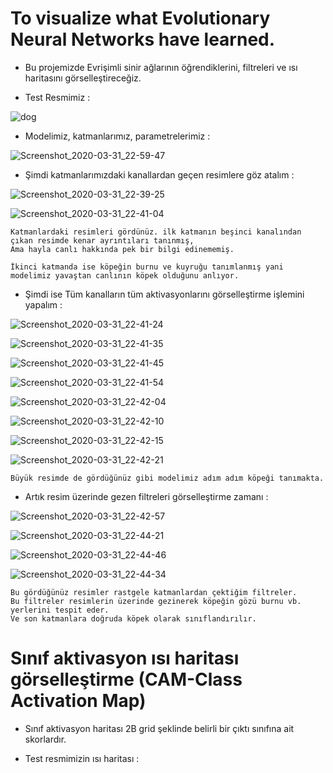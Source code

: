 # To visualize what Evolutionary Neural Networks have learned.

* Bu projemizde Evrişimli sinir ağlarının öğrendiklerini, filtreleri ve ısı haritasını görselleştireceğiz.

* Test Resmimiz : 

![dog](https://user-images.githubusercontent.com/54184905/78069651-1d7fce00-73a3-11ea-95f8-2b86aa279b2b.jpg)

* Modelimiz, katmanlarımız, parametrelerimiz :

![Screenshot_2020-03-31_22-59-47](https://user-images.githubusercontent.com/54184905/78069826-68014a80-73a3-11ea-8f0e-c90e07200bed.png)

* Şimdi katmanlarımızdaki kanallardan geçen resimlere göz atalım :

![Screenshot_2020-03-31_22-39-25](https://user-images.githubusercontent.com/54184905/78069973-ac8ce600-73a3-11ea-9eac-c5a96f32d5b1.png)

![Screenshot_2020-03-31_22-41-04](https://user-images.githubusercontent.com/54184905/78069975-ad257c80-73a3-11ea-8c78-15b828a1c440.png)

    Katmanlardaki resimleri gördünüz. ilk katmanın beşinci kanalından çıkan resimde kenar ayrıntıları tanınmış,
    Ama hayla canlı hakkında pek bir bilgi edinememiş.
    
    İkinci katmanda ise köpeğin burnu ve kuyruğu tanımlanmış yani modelimiz yavaştan canlının köpek olduğunu anlıyor.
    
* Şimdi ise Tüm kanalların tüm aktivasyonlarını görselleştirme işlemini yapalım : 

![Screenshot_2020-03-31_22-41-24](https://user-images.githubusercontent.com/54184905/78070495-8f0c4c00-73a4-11ea-8b2a-21581c06e456.png)

![Screenshot_2020-03-31_22-41-35](https://user-images.githubusercontent.com/54184905/78070499-90d60f80-73a4-11ea-8dea-d5c339237d23.png)

![Screenshot_2020-03-31_22-41-45](https://user-images.githubusercontent.com/54184905/78070501-929fd300-73a4-11ea-8bbb-a28b0185168f.png)

![Screenshot_2020-03-31_22-41-54](https://user-images.githubusercontent.com/54184905/78070532-a0edef00-73a4-11ea-997e-8142076815f0.png)

![Screenshot_2020-03-31_22-42-04](https://user-images.githubusercontent.com/54184905/78070535-a2b7b280-73a4-11ea-965e-886020bd91d7.png)

![Screenshot_2020-03-31_22-42-10](https://user-images.githubusercontent.com/54184905/78070543-a51a0c80-73a4-11ea-9f17-7de4222e22ca.png)

![Screenshot_2020-03-31_22-42-15](https://user-images.githubusercontent.com/54184905/78070559-ae0ade00-73a4-11ea-80ed-ae0c4206ee10.png)

![Screenshot_2020-03-31_22-42-21](https://user-images.githubusercontent.com/54184905/78070560-aea37480-73a4-11ea-9339-1fbc7ef4738a.png)

    Büyük resimde de gördüğünüz gibi modelimiz adım adım köpeği tanımakta.
    
* Artık resim üzerinde gezen filtreleri görselleştirme zamanı : 

![Screenshot_2020-03-31_22-42-57](https://user-images.githubusercontent.com/54184905/78071091-8a946300-73a5-11ea-8c9c-e1b26fb99018.png)

![Screenshot_2020-03-31_22-44-21](https://user-images.githubusercontent.com/54184905/78071095-8bc59000-73a5-11ea-9acd-4111f5ce64a7.png)

![Screenshot_2020-03-31_22-44-46](https://user-images.githubusercontent.com/54184905/78071097-8cf6bd00-73a5-11ea-988d-c54d80783ed7.png)

![Screenshot_2020-03-31_22-44-34](https://user-images.githubusercontent.com/54184905/78071105-8ff1ad80-73a5-11ea-9960-947d6cd7969d.png)

    Bu gördüğünüz resimler rastgele katmanlardan çektiğim filtreler.
    Bu filtreler resimlerin üzerinde gezinerek köpeğin gözü burnu vb. yerlerini tespit eder.
    Ve son katmanlara doğruda köpek olarak sınıflandırılır.

# Sınıf aktivasyon ısı haritası görselleştirme (CAM-Class Activation Map)

* Sınıf aktivasyon haritası 2B grid şeklinde belirli bir çıktı sınıfına ait skorlardır.

* Test resmimizin ısı haritası : 
